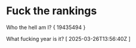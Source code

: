 # Fuck the rankings

Who the hell am I?
{ 19435494 }

What fucking year is it?
[ 2025-03-26T13:56:40Z ]
